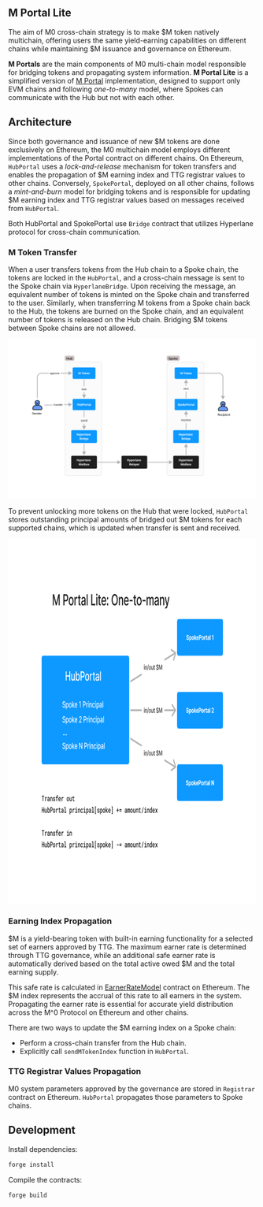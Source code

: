 ## M Portal Lite

The aim of M0 cross-chain strategy is to make $M token natively multichain, offering users the same yield-earning capabilities on different chains while maintaining $M issuance and governance on Ethereum.

**M Portals** are the main components of M0 multi-chain model responsible for bridging tokens and propagating system information.
**M Portal Lite** is a simplified version of [M Portal](https://github.com/m0-foundation/m-portal) implementation, designed to support only EVM chains and following _one-to-many_ model, where Spokes can communicate with the Hub but not with each other.

## Architecture

Since both governance and issuance of new $M tokens are done exclusively on Ethereum, the M0 multichain model employs different implementations of the Portal contract on different chains. On Ethereum, `HubPortal` uses a _lock-and-release_ mechanism for token transfers and enables the propagation of $M earning index and TTG registrar values to other chains. Conversely, `SpokePortal`, deployed on all other chains, follows a _mint-and-burn_ model for bridging tokens and is responsible for updating $M earning index and TTG registrar values based on messages received from `HubPortal`.

Both HubPortal and SpokePortal use `Bridge` contract that utilizes Hyperlane protocol for cross-chain communication.

### M Token Transfer

When a user transfers tokens from the Hub chain to a Spoke chain, the tokens are locked in the `HubPortal`, and a cross-chain message is sent to the Spoke chain via `HyperlaneBridge`. Upon receiving the message, an equivalent number of tokens is minted on the Spoke chain and transferred to the user. Similarly, when transferring M tokens from a Spoke chain back to the Hub, the tokens are burned on the Spoke chain, and an equivalent number of tokens is released on the Hub chain. Bridging $M tokens between Spoke chains are not allowed.

<img src="./assets/hub-and-spoke.png"/>

To prevent unlocking more tokens on the Hub that were locked, `HubPortal` stores outstanding principal amounts of bridged out $M tokens for each supported chains, which is updated when transfer is sent and received.

<img src="./assets/one-to-many.png"  width="800" height="740"/>

### Earning Index Propagation

$M is a yield-bearing token with built-in earning functionality for a selected set of earners approved by TTG. The maximum earner rate is determined through TTG governance, while an additional safe earner rate is automatically derived based on the total active owed $M and the total earning supply.

This safe rate is calculated in [EarnerRateModel](https://etherscan.io/address/0x6b198067E22d3A4e5aB8CeCda41a6Da56DBf5F59#code) contract on Ethereum. The $M index represents the accrual of this rate to all earners in the system. Propagating the earner rate is essential for accurate yield distribution across the M^0 Protocol on Ethereum and other chains.

There are two ways to update the $M earning index on a Spoke chain:

- Perform a cross-chain transfer from the Hub chain.
- Explicitly call `sendMTokenIndex` function in `HubPortal`.

### TTG Registrar Values Propagation

M0 system parameters approved by the governance are stored in `Registrar` contract on Ethereum. `HubPortal` propagates those parameters to Spoke chains.

## Development

Install dependencies:

```bash
forge install
```

Compile the contracts:

```bash
forge build
```


